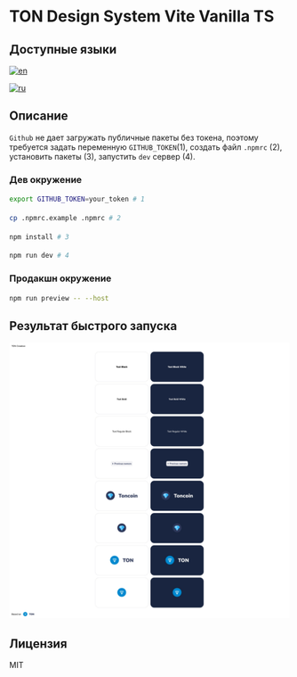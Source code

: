 # TON Design System Vite Vanilla TS

## Доступные языки

[![en](https://img.shields.io/badge/lang-en-red.svg)](https://github.com/designervoid/ton-design-system-vite-vanilla-ts/blob/master/README.md)

[![ru](https://img.shields.io/badge/lang-ru-green.svg)](https://github.com/designervoid/ton-design-system-vite-vanilla-ts/blob/master/README.ru.md)

## Описание

`Github` не дает загружать публичные пакеты без токена, поэтому требуется задать переменную `GITHUB_TOKEN`(1), создать файл `.npmrc` (2), установить пакеты (3), запустить `dev` сервер (4).

### Дев окружение

```zsh
export GITHUB_TOKEN=your_token # 1

cp .npmrc.example .npmrc # 2

npm install # 3

npm run dev # 4
```

### Продакшн окружение

```zsh
npm run preview -- --host
```

## Результат быстрого запуска

![Main page](docs/images/example.png)

## Лицензия

MIT
